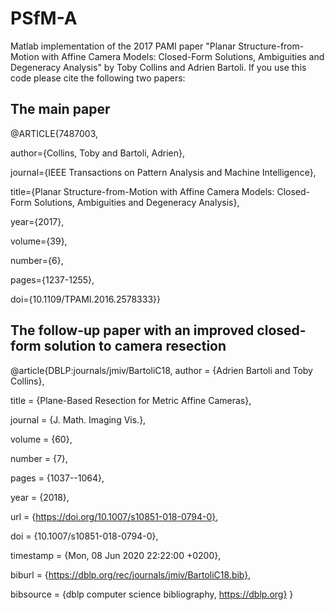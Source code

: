 # PSfM-A

Matlab implementation of the 2017 PAMI paper "Planar Structure-from-Motion with Affine Camera Models: Closed-Form Solutions, Ambiguities and Degeneracy Analysis" by Toby Collins and Adrien Bartoli. If you use this code please cite the following two papers:


## The main paper

@ARTICLE{7487003,

  author={Collins, Toby and Bartoli, Adrien},

  journal={IEEE Transactions on Pattern Analysis and Machine Intelligence}, 

  title={Planar Structure-from-Motion with Affine Camera Models: Closed-Form Solutions, Ambiguities and Degeneracy Analysis}, 

  year={2017},

  volume={39},

  number={6},

  pages={1237-1255},

  doi={10.1109/TPAMI.2016.2578333}}
  

## The follow-up paper with an improved closed-form solution to camera resection

@article{DBLP:journals/jmiv/BartoliC18,
  author    = {Adrien Bartoli and
               Toby Collins},
               
  title     = {Plane-Based Resection for Metric Affine Cameras},
  
  journal   = {J. Math. Imaging Vis.},
  
  volume    = {60},
  
  number    = {7},
  
  pages     = {1037--1064},
  
  year      = {2018},
  
  url       = {https://doi.org/10.1007/s10851-018-0794-0},
  
  doi       = {10.1007/s10851-018-0794-0},
  
  timestamp = {Mon, 08 Jun 2020 22:22:00 +0200},
  
  biburl    = {https://dblp.org/rec/journals/jmiv/BartoliC18.bib},
  
  bibsource = {dblp computer science bibliography, https://dblp.org}
}


  

